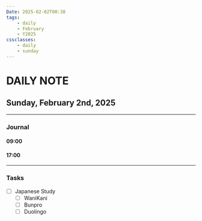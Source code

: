 ```yaml
---
Date: 2025-02-02T00:38
tags:
    - daily
    - February
    - Y2025
cssclasses:
    - daily
    - sunday
---
```

# DAILY NOTE
## Sunday, February 2nd, 2025
***
### Journal

#### 09:00

#### 17:00

***
### Tasks
- [ ] Japanese Study
    - [ ] WaniKani
    - [ ] Bunpro
    - [ ] Duolingo